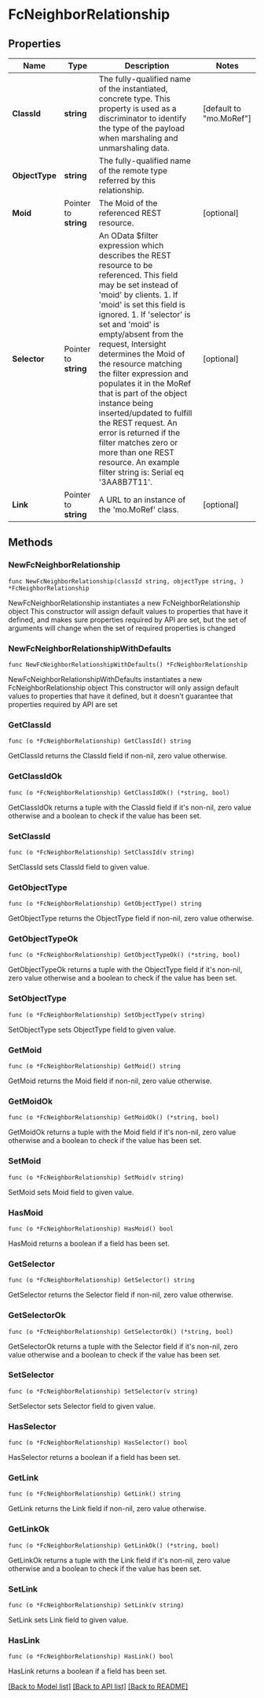# FcNeighborRelationship

## Properties

Name | Type | Description | Notes
------------ | ------------- | ------------- | -------------
**ClassId** | **string** | The fully-qualified name of the instantiated, concrete type. This property is used as a discriminator to identify the type of the payload when marshaling and unmarshaling data. | [default to "mo.MoRef"]
**ObjectType** | **string** | The fully-qualified name of the remote type referred by this relationship. | 
**Moid** | Pointer to **string** | The Moid of the referenced REST resource. | [optional] 
**Selector** | Pointer to **string** | An OData $filter expression which describes the REST resource to be referenced. This field may be set instead of &#39;moid&#39; by clients. 1. If &#39;moid&#39; is set this field is ignored. 1. If &#39;selector&#39; is set and &#39;moid&#39; is empty/absent from the request, Intersight determines the Moid of the resource matching the filter expression and populates it in the MoRef that is part of the object instance being inserted/updated to fulfill the REST request. An error is returned if the filter matches zero or more than one REST resource. An example filter string is: Serial eq &#39;3AA8B7T11&#39;. | [optional] 
**Link** | Pointer to **string** | A URL to an instance of the &#39;mo.MoRef&#39; class. | [optional] 

## Methods

### NewFcNeighborRelationship

`func NewFcNeighborRelationship(classId string, objectType string, ) *FcNeighborRelationship`

NewFcNeighborRelationship instantiates a new FcNeighborRelationship object
This constructor will assign default values to properties that have it defined,
and makes sure properties required by API are set, but the set of arguments
will change when the set of required properties is changed

### NewFcNeighborRelationshipWithDefaults

`func NewFcNeighborRelationshipWithDefaults() *FcNeighborRelationship`

NewFcNeighborRelationshipWithDefaults instantiates a new FcNeighborRelationship object
This constructor will only assign default values to properties that have it defined,
but it doesn't guarantee that properties required by API are set

### GetClassId

`func (o *FcNeighborRelationship) GetClassId() string`

GetClassId returns the ClassId field if non-nil, zero value otherwise.

### GetClassIdOk

`func (o *FcNeighborRelationship) GetClassIdOk() (*string, bool)`

GetClassIdOk returns a tuple with the ClassId field if it's non-nil, zero value otherwise
and a boolean to check if the value has been set.

### SetClassId

`func (o *FcNeighborRelationship) SetClassId(v string)`

SetClassId sets ClassId field to given value.


### GetObjectType

`func (o *FcNeighborRelationship) GetObjectType() string`

GetObjectType returns the ObjectType field if non-nil, zero value otherwise.

### GetObjectTypeOk

`func (o *FcNeighborRelationship) GetObjectTypeOk() (*string, bool)`

GetObjectTypeOk returns a tuple with the ObjectType field if it's non-nil, zero value otherwise
and a boolean to check if the value has been set.

### SetObjectType

`func (o *FcNeighborRelationship) SetObjectType(v string)`

SetObjectType sets ObjectType field to given value.


### GetMoid

`func (o *FcNeighborRelationship) GetMoid() string`

GetMoid returns the Moid field if non-nil, zero value otherwise.

### GetMoidOk

`func (o *FcNeighborRelationship) GetMoidOk() (*string, bool)`

GetMoidOk returns a tuple with the Moid field if it's non-nil, zero value otherwise
and a boolean to check if the value has been set.

### SetMoid

`func (o *FcNeighborRelationship) SetMoid(v string)`

SetMoid sets Moid field to given value.

### HasMoid

`func (o *FcNeighborRelationship) HasMoid() bool`

HasMoid returns a boolean if a field has been set.

### GetSelector

`func (o *FcNeighborRelationship) GetSelector() string`

GetSelector returns the Selector field if non-nil, zero value otherwise.

### GetSelectorOk

`func (o *FcNeighborRelationship) GetSelectorOk() (*string, bool)`

GetSelectorOk returns a tuple with the Selector field if it's non-nil, zero value otherwise
and a boolean to check if the value has been set.

### SetSelector

`func (o *FcNeighborRelationship) SetSelector(v string)`

SetSelector sets Selector field to given value.

### HasSelector

`func (o *FcNeighborRelationship) HasSelector() bool`

HasSelector returns a boolean if a field has been set.

### GetLink

`func (o *FcNeighborRelationship) GetLink() string`

GetLink returns the Link field if non-nil, zero value otherwise.

### GetLinkOk

`func (o *FcNeighborRelationship) GetLinkOk() (*string, bool)`

GetLinkOk returns a tuple with the Link field if it's non-nil, zero value otherwise
and a boolean to check if the value has been set.

### SetLink

`func (o *FcNeighborRelationship) SetLink(v string)`

SetLink sets Link field to given value.

### HasLink

`func (o *FcNeighborRelationship) HasLink() bool`

HasLink returns a boolean if a field has been set.


[[Back to Model list]](../README.md#documentation-for-models) [[Back to API list]](../README.md#documentation-for-api-endpoints) [[Back to README]](../README.md)


